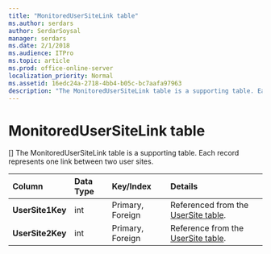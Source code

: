 ```yaml
---
title: "MonitoredUserSiteLink table"
ms.author: serdars
author: SerdarSoysal
manager: serdars
ms.date: 2/1/2018
ms.audience: ITPro
ms.topic: article
ms.prod: office-online-server
localization_priority: Normal
ms.assetid: 16edc24a-2718-4bb4-b05c-bc7aafa97963
description: "The MonitoredUserSiteLink table is a supporting table. Each record represents one link between two user sites."
---
```


# MonitoredUserSiteLink table
[]
The MonitoredUserSiteLink table is a supporting table. Each record represents one link between two user sites.
  
|**Column**|**Data Type**|**Key/Index**|**Details**|
|:-----|:-----|:-----|:-----|
|**UserSite1Key** <br/> |int  <br/> |Primary, Foreign  <br/> |Referenced from the [UserSite table](usersite.md).  <br/> |
|**UserSite2Key** <br/> |int  <br/> |Primary, Foreign  <br/> |Reference from the [UserSite table](usersite.md).  <br/> |
   

